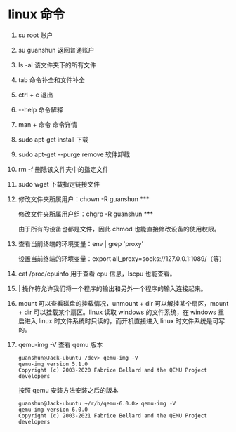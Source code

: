 # linux 命令

1. su root 账户

2. su guanshun 返回普通账户

3. ls -al 该文件夹下的所有文件

4. tab 命令补全和文件补全

5. ctrl + c 退出

6. --help 命令解释

7. man + 命令  命令详情

8. sudo apt-get install 下载

9. sudo apt-get --purge remove 软件卸载

10. rm -f 删除该文件夹中的指定文件

11. sudo wget 下载指定链接文件

12. 修改文件夹所属用户：chown -R guanshun ***

    修改文件夹所属用户组：chgrp -R guanshun ***

    由于所有的设备也都是文件，因此 chmod 也能直接修改设备的使用权限。

13. 查看当前终端的环境变量：env | grep 'proxy'

    设置当前终端的环境变量：export all_proxy=socks://127.0.0.1:1089/（等）

14. cat /proc/cpuinfo 用于查看 cpu 信息，lscpu 也能查看。

15. | 操作符允许我们将一个程序的输出和另外一个程序的输入连接起来。

16. mount 可以查看磁盘的挂载情况，unmount + dir 可以解挂某个扇区，mount + dir 可以挂载某个扇区。linux 读取 windows 的文件系统，在 windows 重启进入 linux 时文件系统时只读的，而开机直接进入 linux 时文件系统是可写的。

17. qemu-img -V 查看 qemu 版本

    ```plain
    guanshun@Jack-ubuntu /dev> qemu-img -V
    qemu-img version 5.1.0
    Copyright (c) 2003-2020 Fabrice Bellard and the QEMU Project developers
    ```

    按照 qemu 安装方法安装之后的版本

    ```plain
    guanshun@Jack-ubuntu ~/r/b/qemu-6.0.0> qemu-img -V
    qemu-img version 6.0.0
    Copyright (c) 2003-2021 Fabrice Bellard and the QEMU Project developers
    ```
